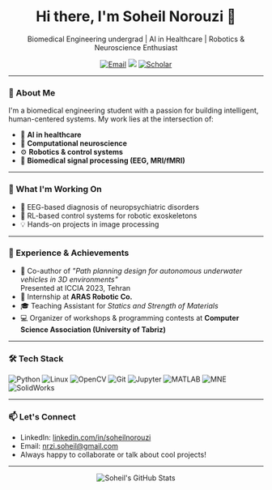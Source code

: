 <!-- GitHub Profile README for Soheil Norouzi -->

<h1 align="center">Hi there, I'm Soheil Norouzi 👋</h1>

<p align="center">
  Biomedical Engineering undergrad | AI in Healthcare | Robotics & Neuroscience Enthusiast
</p>

<p align="center">
  <a href="mailto:nrzi.soheil@gmail.com"><img src="https://img.shields.io/badge/Email-Contact-blue?style=flat&logo=gmail" alt="Email"></a>
  <a href="https://www.linkedin.com/in/soheil-norouzi" target="_blank"><img src="https://img.shields.io/badge/LinkedIn-Connect-blue?style=flat&logo=linkedin"></a>
  <a href="[https://scholar.google.com](https://scholar.google.com/citations?user=vELuEIoAAAAJ&hl=en)"><img src="https://img.shields.io/badge/Google%20Scholar-View-blue?style=flat&logo=googlescholar" alt="Scholar"></a>
</p>

---

### 🔬 About Me

I'm a biomedical engineering student with a passion for building intelligent, human-centered systems. My work lies at the intersection of:

- 🤖 **AI in healthcare**
- 🧠 **Computational neuroscience**
- ⚙️ **Robotics & control systems**
- 🧪 **Biomedical signal processing (EEG, MRI/fMRI)**

---

### 📌 What I'm Working On

- 🧠 EEG-based diagnosis of neuropsychiatric disorders  
- 🦿 RL-based control systems for robotic exoskeletons 
- 💡 Hands-on projects in image processing

---

### 🚀 Experience & Achievements

- 📄 Co-author of *"Path planning design for autonomous underwater vehicles in 3D environments"*  
  Presented at ICCIA 2023, Tehran  
- 🤖 Internship at **ARAS Robotic Co.**
- 🎓 Teaching Assistant for *Statics and Strength of Materials*
- 💻 Organizer of workshops & programming contests at **Computer Science Association (University of Tabriz)**

---

### 🛠️ Tech Stack

![Python](https://img.shields.io/badge/Python-3670A0?style=flat&logo=python&logoColor=fff)
![Linux](https://img.shields.io/badge/Linux-FCC624?style=flat&logo=linux&logoColor=black)
![OpenCV](https://img.shields.io/badge/OpenCV-5C3EE8?style=flat&logo=opencv&logoColor=white)
![Git](https://img.shields.io/badge/Git-F05032?style=flat&logo=git&logoColor=white)
![Jupyter](https://img.shields.io/badge/Jupyter-FA0F00?style=flat&logo=jupyter&logoColor=white)
![MATLAB](https://img.shields.io/badge/MATLAB-0076A8?style=flat&logo=mathworks)
![MNE](https://img.shields.io/badge/MNE-Python-00599C?style=flat&logo=neuralink&logoColor=white)
![SolidWorks](https://img.shields.io/badge/SolidWorks-E60026?style=flat&logo=solidworks&logoColor=white)

---

### 📫 Let's Connect

- LinkedIn: [linkedin.com/in/soheilnorouzi](https://www.linkedin.com/in/soheil-norouzi)
- Email: nrzi.soheil@gmail.com
- Always happy to collaborate or talk about cool projects!

---

<p align="center">
  <img src="https://github-readme-stats.vercel.app/api?username=soheilnorouzi&show_icons=true&theme=default" alt="Soheil's GitHub Stats" />
</p>
